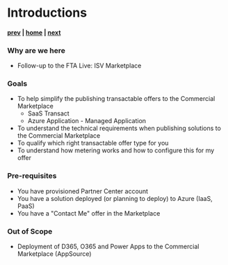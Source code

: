# Introductions

#### [prev](./welcome.md) | [home](./welcome.md)  | [next](./concepts.md)

### Why are we here
- Follow-up to the FTA Live: ISV Marketplace

### Goals
- To help simplify the publishing transactable offers to the Commercial Marketplace
    - SaaS Transact
    - Azure Application - Managed Application
- To understand the technical requirements when publishing solutions to the Commercial Marketplace 
- To qualify which right transactable offer type for you
- To understand how metering works and how to configure this for my offer

### Pre-requisites
- You have provisioned Partner Center account
- You have a solution deployed (or planning to deploy) to Azure (IaaS, PaaS) 
- You have a "Contact Me" offer in the Marketplace 

### Out of Scope
- Deployment of D365, O365 and Power Apps to the Commercial Marketplace (AppSource)

